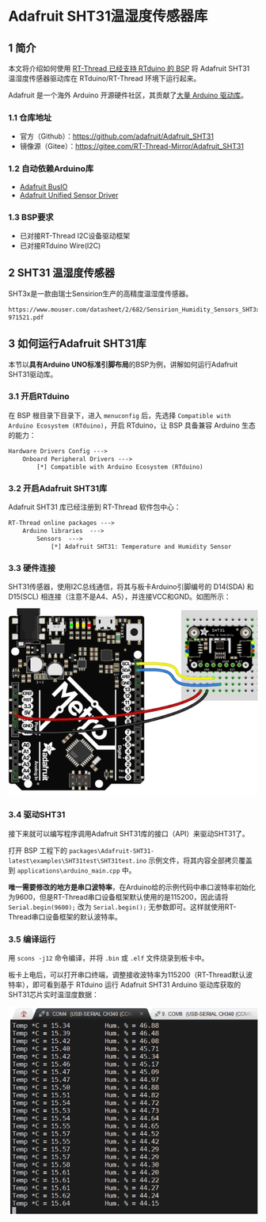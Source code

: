 # Adafruit SHT31温湿度传感器库

## 1 简介

本文将介绍如何使用 [RT-Thread 已经支持 RTduino 的 BSP](/zh/beginner/bsp-develop?id=_2-已经支持rtduino的bsp) 将 Adafruit SHT31 温湿度传感器驱动库在 RTduino/RT-Thread 环境下运行起来。

Adafruit 是一个海外 Arduino 开源硬件社区，其贡献了[大量 Arduino 驱动库](https://github.com/orgs/adafruit/repositories?language=c%2B%2B&type=all)。

### 1.1 仓库地址

- 官方（Github）：https://github.com/adafruit/Adafruit_SHT31
- 镜像源（Gitee）：https://gitee.com/RT-Thread-Mirror/Adafruit_SHT31

### 1.2 自动依赖Arduino库

- [Adafruit BusIO](/zh/library-examples/signal-io/Adafruit/Adafruit-BusIO/Adafruit-BusIO)
- [Adafruit Unified Sensor Driver](/zh/library-examples/sensors/Adafruit/Adafruit-Unified-Sensor/Adafruit-Unified-Sensor)

### 1.3 BSP要求

- 已对接RT-Thread I2C设备驱动框架
- 已对接RTduino Wire(I2C)

## 2 SHT31 温湿度传感器

SHT3x是一款由瑞士Sensirion生产的高精度温湿度传感器。

```pdf
https://www.mouser.com/datasheet/2/682/Sensirion_Humidity_Sensors_SHT3x_Datasheet_digital-971521.pdf
```

## 3 如何运行Adafruit SHT31库

本节以**具有Arduino UNO标准引脚布局**的BSP为例，讲解如何运行Adafruit SHT31驱动库。

### 3.1 开启RTduino

在 BSP 根目录下目录下，进入 `menuconfig` 后，先选择 `Compatible with Arduino Ecosystem (RTduino)`，开启 RTduino，让 BSP 具备兼容 Arduino 生态的能力：

```Kconfig
Hardware Drivers Config --->
    Onboard Peripheral Drivers --->
        [*] Compatible with Arduino Ecosystem (RTduino)
```

### 3.2 开启Adafruit SHT31库

Adafruit SHT31 库已经注册到 RT-Thread 软件包中心：

```Kconfig
RT-Thread online packages --->
    Arduino libraries  --->
        Sensors  --->
            [*] Adafruit SHT31: Temperature and Humidity Sensor
```

### 3.3 硬件连接

SHT31传感器，使用I2C总线通信，将其与板卡Arduino引脚编号的 D14(SDA) 和 D15(SCL) 相连接（注意不是A4、A5），并连接VCC和GND。如图所示：

![sht31-connection](figures/sht31-connection.png)

### 3.4 驱动SHT31

接下来就可以编写程序调用Adafruit SHT31库的接口（API）来驱动SHT31了。

打开 BSP 工程下的 `packages\Adafruit-SHT31-latest\examples\SHT31test\SHT31test.ino` 示例文件，将其内容全部拷贝覆盖到 `applications\arduino_main.cpp` 中。

**唯一需要修改的地方是串口波特率**，在Arduino给的示例代码中串口波特率初始化为9600，但是RT-Thread串口设备框架默认使用的是115200，因此请将 `Serial.begin(9600);` 改为 `Serial.begin();` 无参数即可。这样就使用RT-Thread串口设备框架的默认波特率。

### 3.5 编译运行

用 `scons -j12` 命令编译，并将 `.bin` 或 `.elf` 文件烧录到板卡中。

板卡上电后，可以打开串口终端，调整接收波特率为115200（RT-Thread默认波特率），即可看到基于 RTduino 运行 Adafruit SHT31 Arduino 驱动库获取的SHT31芯片实时温湿度数据：

![sht31-result](figures/sht31-result.png)
